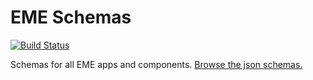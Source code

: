 EME Schemas
========

[![Build Status](https://api.travis-ci.org/wb-eme/schemas.svg)](https://travis-ci.org/wb-eme/schemas)

Schemas for all EME apps and components.  [Browse the json schemas.](http://schemas.wbeme.com/)
